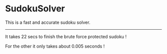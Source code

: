 # SudokuSolver

This is a fast and accurate sudoku solver.
<hr/>
It takes 22 secs to finish the brute force protected sudoku !

For the other it only takes about 0.005 seconds !
